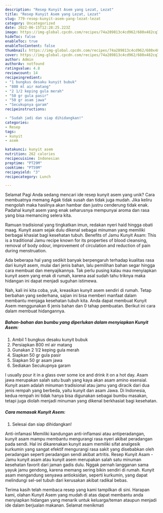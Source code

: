 ```yaml
---
description: "Resep Kunyit Asem yang Lezat, Lezat"
title: "Resep Kunyit Asem yang Lezat, Lezat"
slug: 779-resep-kunyit-asem-yang-lezat-lezat
category: Uncategorized
date: 2022-06-15T12:28:25.223Z
image: https://img-global.cpcdn.com/recipes/74a289813c4cd962/680x482cq70/kunyit-asem-foto-resep-utama.jpg
hideToc: false
enableToc: true
enableTocContent: false
thumbnail: https://img-global.cpcdn.com/recipes/74a289813c4cd962/680x482cq70/kunyit-asem-foto-resep-utama.jpg
cover: https://img-global.cpcdn.com/recipes/74a289813c4cd962/680x482cq70/kunyit-asem-foto-resep-utama.jpg
author: Admin
authorAv: notfound
ratingvalue: 4.8
reviewcount: 14
recipeingredient:
- "1 bungkus desaku kunyit bubuk"
- "800 ml air matang"
- "2 1/2 keping gula merah"
- "50 gr gula pasir"
- "50 gr asam jawa"
- "Secukupnya garam"
recipeinstructions:

- "Sudah jadi dan siap dihidangkan!"
categories:
- Resep
tags:
- kunyit
- asem

katakunci: kunyit asem 
nutrition: 262 calories
recipecuisine: Indonesian
preptime: "PT29M"
cooktime: "PT59M"
recipeyield: "3"
recipecategory: Lunch

---
```



Selamat Pagi Anda sedang mencari ide resep kunyit asem yang unik? Cara membuatnya memang Agak tidak susah dan tidak juga mudah. Jika keliru mengolah maka hasilnya akan hambar dan justru cenderung tidak enak. Padahal kunyit asem yang enak seharusnya mempunyai aroma dan rasa yang bisa memancing selera kita.


Ramuan tradisional yang tingkatkan imun, redakan nyeri haid hingga obati maag. Kunyit asam sejak dulu dikenal sebagai minuman yang memiliki berbagai khasiat bagi kesehatan tubuh. Benefits of Jamu Kunyit Asam: This is a traditional Jamu recipe known for its properties of blood cleansing, removal of body odour, improvement of circulation and reduction of pain during menstruation.

Ada beberapa hal yang sedikit banyak berpengaruh terhadap kualitas rasa dari kunyit asem, mulai dari jenis bahan, lalu pemilihan bahan segar hingga cara membuat dan menyajikannya. Tak perlu pusing kalau mau menyiapkan kunyit asem yang enak di rumah, karena asal sudah tahu triknya maka hidangan ini dapat menjadi suguhan istimewa.


Nah, kali ini kita coba, yuk, kreasikan kunyit asem sendiri di rumah. Tetap berbahan yang sederhana, sajian ini bisa memberi manfaat dalam membantu menjaga kesehatan tubuh kita. Anda dapat membuat Kunyit Asem menggunakan 6 jenis bahan dan 0 tahap pembuatan. Berikut ini cara dalam membuat hidangannya.

<!--inarticleads1-->

##### Bahan-bahan dan bumbu yang diperlukan dalam menyiapkan Kunyit Asem:

1. Ambil 1 bungkus desaku kunyit bubuk
1. Persiapkan 800 ml air matang
1. Gunakan 2 1/2 keping gula merah
1. Siapkan 50 gr gula pasir
1. Siapkan 50 gr asam jawa
1. Sediakan Secukupnya garam


I usually pour it in a glass over some ice and drink it on a hot day. Asam jawa merupakan salah satu buah yang kaya akan asam amino esensial. Kunyit asam adalah minuman tradisional atau jamu yang diracik dari dua jenis rempah yang berbeda, yaitu kunyit dan asam Jawa. Di Indonesia, kedua rempah ini tidak hanya bisa digunakan sebagai bumbu masakan, tetapi juga diolah menjadi minuman yang dikenal berkhasiat bagi kesehatan. 

<!--inarticleads2-->

##### Cara memasak Kunyit Asem:


1. Selesai dan siap dihidangkan!

Anti-infamasi Memiliki kandungan anti-inflamasi atau antiperadangan, kunyit asam mampu membantu mengurangi rasa nyeri akibat peradangan pada sendi. Hal ini dikarenakan kunyit asam memiliki sifat analgesik kurkumin yang sangat efektif mengurangi rasa sakit yang disebabkan oleh peradangan seperti peradangan sendi akibat artritis. Resep Kunyit Asam - Jamu kunyit asam atau kunyit asem merupakan salah satu minuman kesehatan favorit dari jaman gadis dulu. Nggak pernah langganan sama yayuk jamu gendong, karena memang sering bikin sendiri di rumah. Kunyit asam mengandung senyawa antioksidan, seperti kurkumin, yang dapat melindungi sel-sel tubuh dari kerusakan akibat radikal bebas. 

Terima kasih telah membaca resep yang kami tampilkan di sini. Harapan kami, olahan Kunyit Asem yang mudah di atas dapat membantu anda menyiapkan hidangan yang menarik untuk keluarga/teman ataupun menjadi ide dalam berjualan makanan. Selamat menikmati
